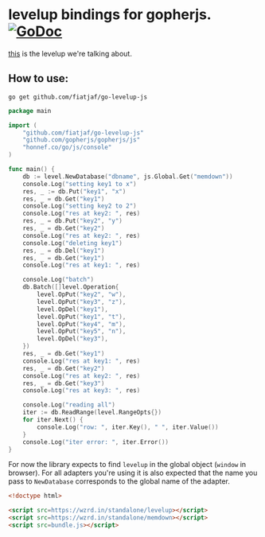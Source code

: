 # levelup bindings for gopherjs.  [![GoDoc](https://godoc.org/github.com/fiatjaf/go-levelup-js?status.png)](http://godoc.org/github.com/fiatjaf/go-levelup-js)


[this](http://npmjs.org/levelup) is the levelup we're talking about.

## How to use:

```
go get github.com/fiatjaf/go-levelup-js
```


```go
package main

import (
	"github.com/fiatjaf/go-levelup-js"
	"github.com/gopherjs/gopherjs/js"
	"honnef.co/go/js/console"
)

func main() {
	db := level.NewDatabase("dbname", js.Global.Get("memdown"))
	console.Log("setting key1 to x")
	res, _ := db.Put("key1", "x")
	res, _ = db.Get("key1")
	console.Log("setting key2 to 2")
	console.Log("res at key2: ", res)
	res, _ = db.Put("key2", "y")
	res, _ = db.Get("key2")
	console.Log("res at key2: ", res)
	console.Log("deleting key1")
	res, _ = db.Del("key1")
	res, _ = db.Get("key1")
	console.Log("res at key1: ", res)

	console.Log("batch")
	db.Batch([]level.Operation{
		level.OpPut("key2", "w"),
		level.OpPut("key3", "z"),
		level.OpDel("key1"),
		level.OpPut("key1", "t"),
		level.OpPut("key4", "m"),
		level.OpPut("key5", "n"),
		level.OpDel("key3"),
	})
	res, _ = db.Get("key1")
	console.Log("res at key1: ", res)
	res, _ = db.Get("key2")
	console.Log("res at key2: ", res)
	res, _ = db.Get("key3")
	console.Log("res at key3: ", res)

	console.Log("reading all")
	iter := db.ReadRange(level.RangeOpts{})
	for iter.Next() {
		console.Log("row: ", iter.Key(), " ", iter.Value())
	}
	console.Log("iter error: ", iter.Error())
}
```

For now the library expects to find `levelup` in the global object (`window` in browser).
For all adapters you're using it is also expected that the name you pass to `NewDatabase` corresponds to the global name of the adapter.

```html
<!doctype html>

<script src=https://wzrd.in/standalone/levelup></script>
<script src=https://wzrd.in/standalone/memdown></script>
<script src=bundle.js></script>
```
